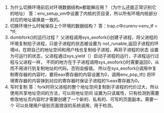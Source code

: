 1. 为什么切换环境前后对环境数据结构e都能解应用？（为什么还能正常识别它的地址）
答：env_setup_vm中设置了内核的页目录，所以所有环境内核部分对应的地址装换是一致的。
2. 切换环境什么时候保存上个环境的数据结构？
答：trap.c中curenv->env_tf = *tf;
3. dumbfork()的运行过程？
父进程调用sys_exofork()创建子进程，将父进程的环境复制给子进程，只是子进程的状态被设置为
not_runable,返回子进程的环境id，在把自己的地址空间和用户栈也复制给子进程，再将子进程的状态
设置为可运行的状态，父进程通过sys_yield（）启动子进程的运行，子进程运行过程与父进程一样，
不同的地方在于子进程调用sys_exofork()时需要返回0，从而不用进行到复制地址的代码，否则会报错。
所以在sys_exofork()调用中复制寄存器的内容时，要将eax寄存器的内容设置为0，调用env_pop_tf()
将环境寄存器的内容弹到对应的寄存器时保证子进程的%eax寄存器为0。
4. 写时复制
答：fork时将父进程的整个地址空间复制到子进程的代价过大，所以使用共享地址空间的方法，可以将地址空间
设置为只读属性，只有检测到需要修改地址页内容时才需要创建了一个新的、私有的、可写的页面副本。需要一个
可以处理用户级别页面错误的系统调用，用于检测。